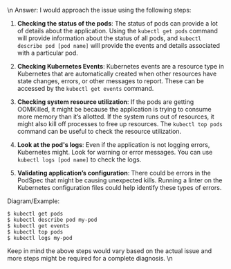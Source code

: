 \n Answer: I would approach the issue using the following steps:

1. **Checking the status of the pods**: The status of pods can provide a lot of details about the application. Using the `kubectl get pods` command will provide information about the status of all pods, and `kubectl describe pod [pod name]` will provide the events and details associated with a particular pod. 

2. **Checking Kubernetes Events**: Kubernetes events are a resource type in Kubernetes that are automatically created when other resources have state changes, errors, or other messages to report. These can be accessed by the `kubectl get events` command. 

3. **Checking system resource utilization**: If the pods are getting OOMKilled, it might be because the application is trying to consume more memory than it’s allotted. If the system runs out of resources, it might also kill off processes to free up resources. The `kubectl top pods` command can be useful to check the resource utilization.

4. **Look at the pod's logs**: Even if the application is not logging errors, Kubernetes might. Look for warning or error messages. You can use `kubectl logs [pod name]` to check the logs.

5. **Validating application’s configuration**: There could be errors in the PodSpec that might be causing unexpected kills. Running a linter on the Kubernetes configuration files could help identify these types of errors.

Diagram/Example:
```shell
$ kubectl get pods
$ kubectl describe pod my-pod
$ kubectl get events
$ kubectl top pods
$ kubectl logs my-pod
```
Keep in mind the above steps would vary based on the actual issue and more steps might be required for a complete diagnosis. \n

